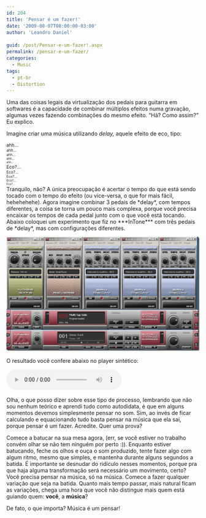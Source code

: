 ```yaml
---
id: 204
title: 'Pensar é um fazer!'
date: '2009-08-07T08:00:00-03:00'
author: 'Leandro Daniel'

guid: /post/Pensar-e-um-fazer!.aspx
permalink: /pensar-e-um-fazer/
categories:
  - Music
tags:
  - pt-br
  - Distortion
---
```


Uma das coisas legais da virtualização dos pedais para guitarra em softwares é a capacidade de combinar múltiplos efeitos numa gravação, algumas vezes fazendo combinações do mesmo efeito. “Hã? Como assim?” Eu explico.

Imagine criar uma música utilizando *delay,* aquele efeito de eco, tipo:

<div style="position: relative; font-size: 12px">ahh…</div><div style="position: relative; font-size: 10px">ahh…</div><div style="position: relative; font-size: 9px">ahh…</div><div style="position: relative; font-size: 8px">ahh…</div><div style="position: relative; font-size: 7px">ahh…</div><div style="position: relative; font-size: 12px">Eco?…</div><div style="position: relative; font-size: 10px">Eco?…</div><div style="position: relative; font-size: 9px">Eco?…</div><div style="position: relative; font-size: 8px">Eco?…</div><div style="position: relative; font-size: 7px">Eco?…</div>Tranquilo, não? A única preocupação é acertar o tempo do que está sendo tocado com o tempo do efeito (ou vice-versa, o que for mais fácil, hehehehehe). Agora imagine combinar 3 pedais de *delay*, com tempos diferentes, a coisa se torna um pouco mais complexa, porque você precisa encaixar os tempos de cada pedal junto com o que você está tocando. Abaixo coloquei um experimento que fiz no ***InTone*** com três pedais de *delay*, mas com configurações diferentes.

[![DelayExp01](/assets/pics/DelayExp01_thumb.gif "DelayExp01")](/assets/pics/DelayExp01.gif)

O resultado você confere abaixo no player sintético:

<audio controls src="/assets/audio/DelayExp01.mp3">
  Your browser does not support the audio tag.
</audio>

Olha, o que posso dizer sobre esse tipo de processo, lembrando que não sou nenhum teórico e aprendi tudo como autodidata, é que em alguns momentos devemos simplesmente pensar no som. Sim, ao invés de ficar calculando e equacionando tudo basta pensar na música que ela sai, porque pensar é um fazer. Acredite. Quer uma prova?

Comece a batucar na sua mesa agora, (err, se você estiver no trabalho convém olhar se não tem ninguém por perto :)). Enquanto estiver batucando, feche os olhos e ouça o som produzido, tente fazer algo com algum ritmo, mesmo que simples, e mantenha durante alguns segundos a batida. É importante se desnudar do ridículo nesses momentos, porque pra que haja alguma transformação será necessário um movimento, certo? Você precisa pensar na música, só na música. Comece a fazer qualquer variação que seja na batida. Quanto mais tempo passar, mais natural ficam as variações, chega uma hora que você não distingue mais quem está guiando quem: **você**, a **música**?

De fato, o que importa? Música é um pensar!
